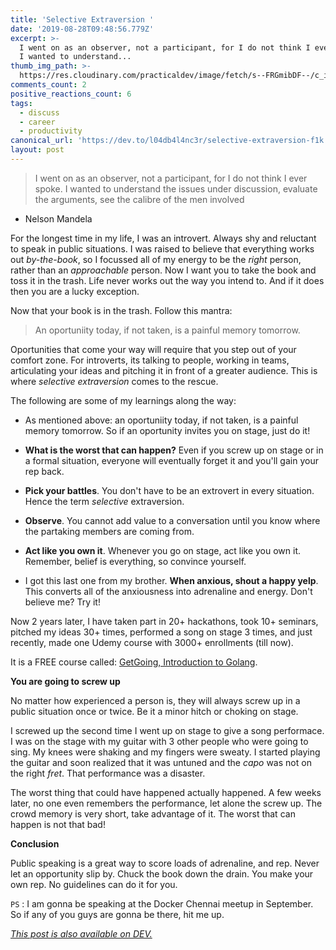 ```yaml
---
title: 'Selective Extraversion '
date: '2019-08-28T09:48:56.779Z'
excerpt: >-
  I went on as an observer, not a participant, for I do not think I ever spoke.
  I wanted to understand...
thumb_img_path: >-
  https://res.cloudinary.com/practicaldev/image/fetch/s--FRGmibDF--/c_imagga_scale,f_auto,fl_progressive,h_420,q_auto,w_1000/https://res.cloudinary.com/practicaldev/image/fetch/s--tPEMoBSp--/c_imagga_scale%2Cf_auto%2Cfl_progressive%2Ch_420%2Cq_auto%2Cw_1000/https://thepracticaldev.s3.amazonaws.com/i/2i8baq3tyc0r5h8l4p3j.jpeg
comments_count: 2
positive_reactions_count: 6
tags:
  - discuss
  - career
  - productivity
canonical_url: 'https://dev.to/l04db4l4nc3r/selective-extraversion-f1k'
layout: post
---
```

> I went on as an observer, not a participant, for I do not think I ever spoke. I wanted to understand the issues under discussion, evaluate the arguments, see the calibre of the men involved
- Nelson Mandela

For the longest time in my life, I was an introvert. Always shy and reluctant to speak in public situations. I was raised to believe that everything works out *by-the-book*, so I focussed all of my energy to be the *right* person, rather than an *approachable* person. Now I want you to take the book and toss it in the trash. Life never works out the way you intend to. And if it does then you are a lucky exception.
 
Now that your book is in the trash. Follow this mantra:

> An oportuniity today, if not taken, is a painful memory tomorrow.

Oportunities that come your way will require that you step out of your comfort zone. For introverts, its talking to people, working in teams, articulating your ideas and pitching it in front of a greater audience. This is where *selective extraversion* comes to the rescue.

The following are some of my learnings along the way:

* As mentioned above: an oportuniity today, if not taken, is a painful memory tomorrow. So if an oportunity invites you on stage, just do it!

* **What is the worst that can happen?** Even if you screw up on stage or in a formal situation, everyone will eventually forget it and you'll gain your rep back.

* **Pick your battles**. You don't have to be an extrovert in every situation. Hence the term *selective* extraversion. 

* **Observe**. You cannot add value to a conversation until you know where the partaking members are coming from.

* **Act like you own it**. Whenever you go on stage, act like you own it. Remember, belief is everything, so convince yourself.

* I got this last one from my brother. **When anxious, shout a happy yelp**. This converts all of the anxiousness into adrenaline and energy. Don't believe me? Try it!


Now 2 years later, I have taken part in 20+ hackathons, took 10+ seminars, pitched my ideas 30+ times, performed a song on stage 3 times, and just recently, made one Udemy course with 3000+ enrollments (till now).

It is a FREE course called: [GetGoing, Introduction to Golang](https://udemy.com/course/getgoing). 

**You are going to screw up**

No matter how experienced a person is, they will always screw up in a public situation once or twice. Be it a minor hitch or choking on stage. 

I screwed up the second time I went up on stage to give a song performace. I was on the stage with my guitar with 3 other people who were going to sing. My knees were shaking and my fingers were sweaty. I started playing the guitar and soon realized that it was untuned and the *capo* was not on the right *fret*. That performance was a disaster. 

The worst thing that could have happened actually happened. A few weeks later, no one even remembers the performance, let alone the screw up. The crowd memory is very short, take advantage of it. The worst that can happen is not that bad!

**Conclusion**

Public speaking is a great way to score loads of adrenaline, and rep. Never let an opportunity slip by. Chuck the book down the drain. You make your own rep. No guidelines can do it for you.


`PS`
: I am gonna be speaking at the Docker Chennai meetup in September. So if any of you guys are gonna be there, hit me up.

*[This post is also available on DEV.](https://dev.to/l04db4l4nc3r/selective-extraversion-f1k)*


<script>
const parent = document.getElementsByTagName('head')[0];
const script = document.createElement('script');
script.type = 'text/javascript';
script.src = 'https://cdnjs.cloudflare.com/ajax/libs/iframe-resizer/4.1.1/iframeResizer.min.js';
script.charset = 'utf-8';
script.onload = function() {
    window.iFrameResize({}, '.liquidTag');
};
parent.appendChild(script);
</script>    
